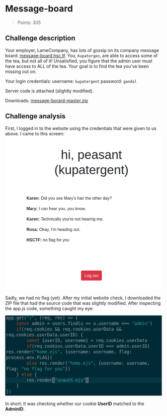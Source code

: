 # Message-board
>Points: 305

## Challenge description
Your employer, LameCompany, has lots of gossip on its company message board: [message-board.hsc.tf](message-board.hsc.tf). You, `Kupatergen`, are able to access some of the tea, but not all of it! Unsatisfied, you figure that the admin user must have access to ALL of the tea. Your goal is to find the tea you've been missing out on.

Your login credentials: username: `kupatergent` password: `gandal`

Server code is attached (slightly modified).

Downloads: [message-borard-master.zip](message-board-master.zip)

## Challenge analysis
First, I logged in to the website using the credentials that were given to us above. I came to this screen:
![Screenshot](web_msgbrd_1.png)

Sadly, we had no flag (yet). After my initial website check, I downloaded the ZIP file that had the source code that was slightly modified. After inspecting the app.js code, something caught my eye:

![Screenshot](web_msgbrd_2.png)

In short: It was checking whether our cookie **UserID** matched to the **AdminID**. 
